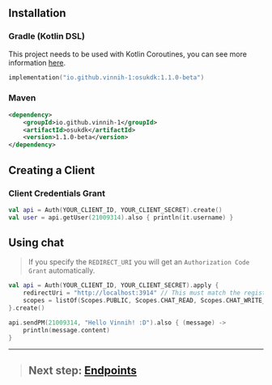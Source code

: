 ## Installation

### Gradle (Kotlin DSL)

This project needs to be used with Kotlin Coroutines, you can see more information [here](https://github.com/Kotlin/kotlinx.coroutines).

```kotlin
implementation("io.github.vinnih-1:osukdk:1.1.0-beta")
```

### Maven

```xml
<dependency>
    <groupId>io.github.vinnih-1</groupId>
    <artifactId>osukdk</artifactId>
    <version>1.1.0-beta</version>
</dependency>
```

## Creating a Client

### Client Credentials Grant

```kotlin
val api = Auth(YOUR_CLIENT_ID, YOUR_CLIENT_SECRET).create()
val user = api.getUser(21009314).also { println(it.username) }
```

## Using chat

> If you specify the `REDIRECT_URI` you will get an `Authorization Code Grant` automatically.

```kotlin
val api = Auth(YOUR_CLIENT_ID, YOUR_CLIENT_SECRET).apply {
    redirectUri = "http://localhost:3914" // This must match the registered Application Callback URL exactly.
    scopes = listOf(Scopes.PUBLIC, Scopes.CHAT_READ, Scopes.CHAT_WRITE_MANAGE, Scopes.CHAT_WRITE)
}.create()

api.sendPM(21009314, "Hello Vinnih! :D").also { (message) ->
    println(message.content)
}
```

---

> ## **Next step: [Endpoints](endpoints/)**